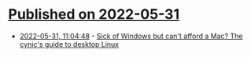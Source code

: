 # [Published on 2022-05-31](index.md)

* [2022-05-31, 11:04:48](https://news.ycombinator.com/item?id=31568157) - [Sick of Windows but can't afford a Mac? The cynic's guide to desktop Linux](https://www.theregister.com/2022/05/31/the_cynics_guide_to_linux/)
